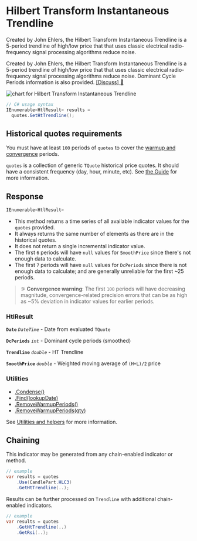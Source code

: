 # Hilbert Transform Instantaneous Trendline

 Created by John Ehlers, the Hilbert Transform Instantaneous Trendline is a 5-period trendline of high/low price that that uses classic electrical radio-frequency signal processing algorithms reduce noise.



Created by John Ehlers, the Hilbert Transform Instantaneous Trendline is a 5-period trendline of high/low price that that uses classic electrical radio-frequency signal processing algorithms reduce noise.  Dominant Cycle Periods information is also provided.
[[Discuss] &#128172;](https://github.com/DaveSkender/Stock.Indicators/discussions/363 "Community discussion about this indicator")

![chart for Hilbert Transform Instantaneous Trendline]()

```csharp
// C# usage syntax
IEnumerable<HtlResult> results =
  quotes.GetHtTrendline();
```

## Historical quotes requirements

You must have at least `100` periods of `quotes` to cover the [warmup and convergence](https://github.com/DaveSkender/Stock.Indicators/discussions/688) periods.

`quotes` is a collection of generic `TQuote` historical price quotes.  It should have a consistent frequency (day, hour, minute, etc).  See [the Guide](../guide.md#historical-quotes) for more information.

## Response

```csharp
IEnumerable<HtlResult>
```

- This method returns a time series of all available indicator values for the `quotes` provided.
- It always returns the same number of elements as there are in the historical quotes.
- It does not return a single incremental indicator value.
- The first `6` periods will have `null` values for `SmoothPrice` since there's not enough data to calculate.
- The first `7` periods will have `null` values for `DcPeriods` since there is not enough data to calculate; and are generally unreliable for the first ~25 periods.

>&#9886; **Convergence warning**: The first `100` periods will have decreasing magnitude, convergence-related precision errors that can be as high as ~5% deviation in indicator values for earlier periods.

### HtlResult

**`Date`** _`DateTime`_ - Date from evaluated `TQuote`

**`DcPeriods`** _`int`_ - Dominant cycle periods (smoothed)

**`Trendline`** _`double`_ - HT Trendline

**`SmoothPrice`** _`double`_ - Weighted moving average of `(H+L)/2` price

### Utilities

- [.Condense()](../utilities.md#condense)
- [.Find(lookupDate)](../utilities.md#find-indicator-result-by-date)
- [.RemoveWarmupPeriods()](../utilities.md#remove-warmup-periods)
- [.RemoveWarmupPeriods(qty)](../utilities.md#remove-warmup-periods)

See [Utilities and helpers](../utilities.md#utilities-for-indicator-results) for more information.

## Chaining

This indicator may be generated from any chain-enabled indicator or method.

```csharp
// example
var results = quotes
    .Use(CandlePart.HLC3)
    .GetHtTrendline(..);
```

Results can be further processed on `Trendline` with additional chain-enabled indicators.

```csharp
// example
var results = quotes
    .GetHtTrendline(..)
    .GetRsi(..);
```
